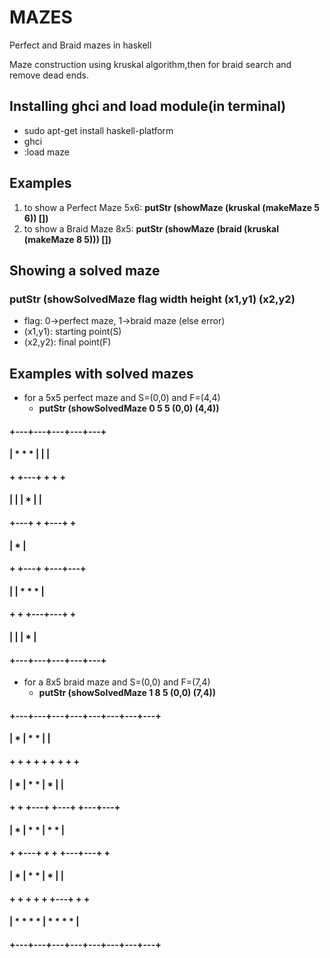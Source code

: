 # MAZES
Perfect and Braid mazes in haskell

Maze construction using kruskal algorithm,then for braid search and remove dead ends.

## Installing ghci and load module(in terminal)
* sudo apt-get install haskell-platform
* ghci 
* :load maze

## Examples
1. to show a Perfect Maze 5x6: **putStr (showMaze (kruskal (makeMaze 5 6)) [])**
2. to show a Braid Maze 8x5: **putStr (showMaze (braid (kruskal (makeMaze 8 5))) [])**

## Showing a solved maze
### putStr (showSolvedMaze flag width height (x1,y1) (x2,y2)
* flag: 0->perfect maze, 1->braid maze (else error)
* (x1,y1): starting point(S)
* (x2,y2): final point(F)

## Examples with solved mazes
* for a 5x5 perfect maze and S=(0,0) and F=(4,4)
   -    **putStr (showSolvedMaze 0 5 5 (0,0) (4,4))**
#### +---+---+---+---+---+
#### | *   *   * |   |   |
#### +   +---+   +   +   +
#### |   |   | *     |   |
#### +---+   +   +---+   +
#### |         *         |
#### +   +---+   +---+---+
#### |       | *   *   * |
#### +   +   +---+---+   +
#### |   |       |     * |
#### +---+---+---+---+---+

* for a 8x5 braid maze and S=(0,0) and F=(7,4)
   -    **putStr (showSolvedMaze 1 8 5 (0,0) (7,4))**
#### +---+---+---+---+---+---+---+---+
#### | *     | *   *     |           |
#### +   +   +   +   +   +   +   +   +
#### | * | *   * | * |               |
#### +   +   +---+   +---+   +---+---+
#### | * | *   * | *   *             |
#### +   +---+   +   +   +---+---+   +
#### | *     | *   * | *         |   |
#### +   +   +   +   +   +---+   +   +
#### | *   *   *   * | *   *   *   * |
#### +---+---+---+---+---+---+---+---+
